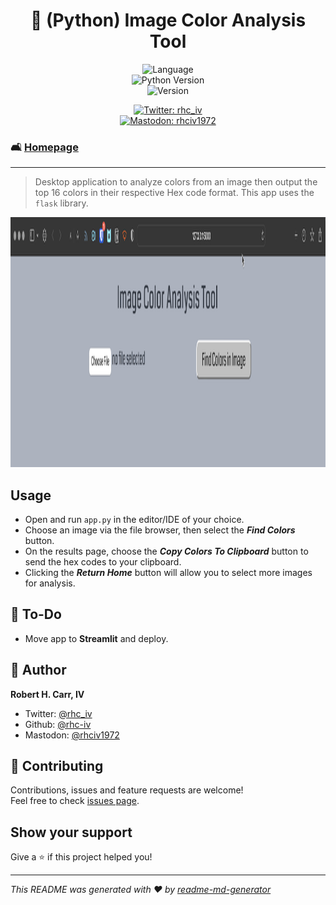 <h1 align="center">🌆 (Python) Image Color Analysis Tool</h1>
<p align="center">
  <img alt="Language" src="https://img.shields.io/badge/language-python-blue"><br>
  <img alt="Python Version" src="https://img.shields.io/badge/python_version-3.11-yellow" /><br>
  <img alt="Version" src="https://img.shields.io/badge/app_version-1.10-blue.svg?cacheSeconds=2592000" />
  <p align="center">
  <a href="https://twitter.com/rhc_iv" target="_blank">
    <img alt="Twitter: rhc_iv" src="https://img.shields.io/twitter/follow/rhc_iv.svg?style=social" /><br>
  </a>
  <a href="https://mastodon.social/@rhciv1972" target="_blank">
    <img alt="Mastodon: rhciv1972" src="https://img.shields.io/mastodon/follow/109497169591319512?domain=https%3A%2F%2Fmastodon.social&style=social" />
  </a>
  </p>
</p>

### 🛋️ [Homepage](https://github.com/rhc-iv/py-watermark-app)
---
> Desktop application to analyze colors from an image then output the top 16 colors in their respective Hex code format. This app uses the `flask` library.

<p align="center">
  <img alt="Image Color Analysis App" src="https://github.com/rhc-iv/py-image-color-analysis/blob/main/screenshot01.png?raw=true" width="1200" height="400" />
</p>

## Usage

- Open and run `app.py` in the editor/IDE of your choice.
- Choose an image via the file browser, then select the _**Find Colors**_ button.
- On the results page, choose the _**Copy Colors To Clipboard**_ button to send the hex codes to your clipboard.
- Clicking the _**Return Home**_ button will allow you to select more images for analysis.

## 📝 To-Do

- Move app to **Streamlit** and deploy.

## 👤 Author

**Robert H. Carr, IV**

* Twitter: [@rhc_iv](https://twitter.com/rhc_iv)
* Github: [@rhc-iv](https://github.com/rhc-iv)
* Mastodon: [@rhciv1972](https://mastodon.social/@rhciv1972)

## 🤝 Contributing

Contributions, issues and feature requests are welcome!<br />Feel free to check [issues page](https://github.com/rhc-iv/py-watermark-app/issues). 

## Show your support

Give a ⭐️ if this project helped you!

***
_This README was generated with ❤️ by [readme-md-generator](https://github.com/kefranabg/readme-md-generator)_
